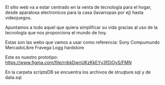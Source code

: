 El sitio web va a estar centrado en la venta de tecnología para el hogar, desde aparatosa electronicos para la casa (lavarropas por ej) hasta videojuegos. 

Apuntamos a todo aquel que quiera simplificar su vida gracias al uso de la tecnología que nos proporciona el mundo de hoy.

Estas son las webs que vamos a usar como referencia:
Sony
Compumundo
MercadoLibre
Fravega
Logg hardstore

Este es nuestro prototipo:
https://www.figma.com/file/rnbkDwnUKzKkEYy3fDiOyS/FMN

En la carpeta scriptsDB se encuentra los archivos de struqture.sql y de data.sql
